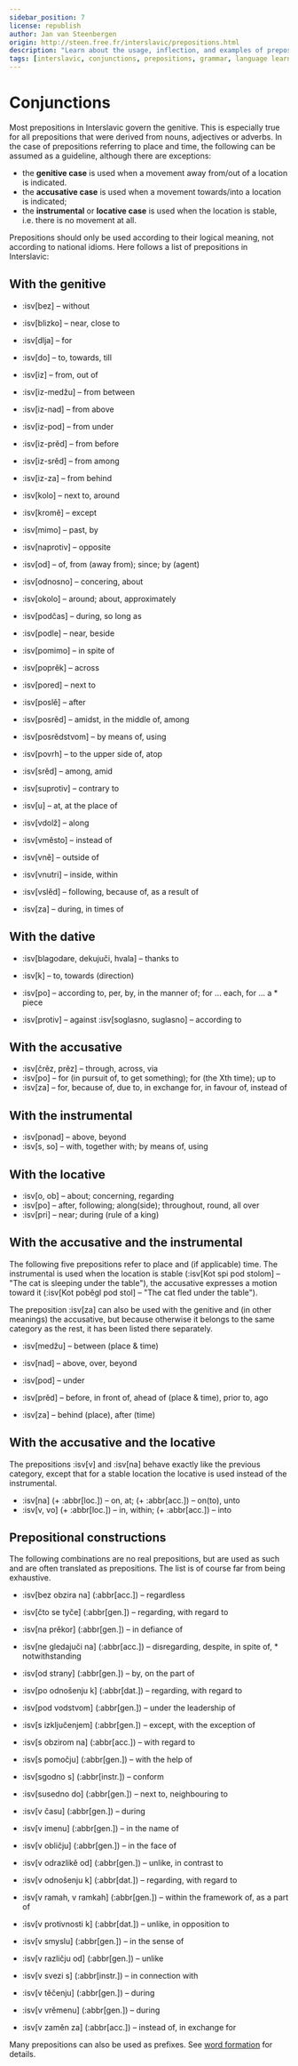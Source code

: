 ```yaml
---
sidebar_position: 7
license: republish
author: Jan van Steenbergen
origin: http://steen.free.fr/interslavic/prepositions.html
description: "Learn about the usage, inflection, and examples of prepositions in Interslavic. Discover how prepositions govern different cases and their meanings in various contexts."
tags: [interslavic, conjunctions, prepositions, grammar, language learning]
---
```


# Conjunctions

Most prepositions in Interslavic govern the genitive. This is especially true for all prepositions that were derived from nouns, adjectives or adverbs.
In the case of prepositions referring to place and time, the following can be assumed as a guideline, although there are exceptions:

- the **genitive case** is used when a movement away from/out of a location is indicated.
- the **accusative case** is used when a movement towards/into a location is indicated;
- the **instrumental** or **locative case** is used when the location is stable, i.e. there is no movement at all.

Prepositions should only be used according to their logical meaning, not according to national idioms. Here follows a list of prepositions in Interslavic:

## With the genitive

* :isv[bez] – without
* :isv[blizko] – near, close to
* :isv[dlja] – for
* :isv[do] – to, towards, till
* :isv[iz] – from, out of
* :isv[iz-medžu] – from between
* :isv[iz-nad] – from above
* :isv[iz-pod] – from under
* :isv[iz-prěd] – from before
* :isv[iz-srěd] – from among
* :isv[iz-za] – from behind
* :isv[kolo] – next to, around
* :isv[kromě] – except
* :isv[mimo] – past, by
* :isv[naprotiv] – opposite
* :isv[od] – of, from (away from); since; by (agent)
* :isv[odnosno] – concering, about
* :isv[okolo] – around; about, approximately

* :isv[podčas] – during, so long as
* :isv[podle] – near, beside
* :isv[pomimo] – in spite of
* :isv[poprěk] – across
* :isv[pored] – next to
* :isv[poslě] – after
* :isv[posrěd] – amidst, in the middle of, among
* :isv[posrědstvom] – by means of, using
* :isv[povrh] – to the upper side of, atop
* :isv[srěd] – among, amid
* :isv[suprotiv] – contrary to
* :isv[u] – at, at the place of
* :isv[vdolž] – along
* :isv[vměsto] – instead of
* :isv[vně] – outside of
* :isv[vnutri] – inside, within
* :isv[vslěd] – following, because of, as a result of
* :isv[za] – during, in times of

## With the dative

* :isv[blagodare, dekujuči, hvala] – thanks to
* :isv[k] – to, towards (direction)
* :isv[po] – according to, per, by, in the manner of; for ... each, for ... a * piece

* :isv[protiv] – against
:isv[soglasno, suglasno] – according to

## With the accusative

* :isv[črěz, prěz] – through, across, via
* :isv[po] – for (in pursuit of, to get something); for (the Xth time); up to
* :isv[za] – for, because of, due to, in exchange for, in favour of, instead of

## With the instrumental

* :isv[ponad] – above, beyond
* :isv[s, so] – with, together with; by means of, using

## With the locative

* :isv[o, ob] – about; concerning, regarding
* :isv[po] – after, following; along(side); throughout, round, all over
* :isv[pri] – near; during (rule of a king)

## With the accusative and the instrumental

The following five prepositions refer to place and (if applicable) time.
The instrumental is used when the location is stable (:isv[Kot spi pod stolom] – "The cat is sleeping under the table"), the accusative expresses a motion toward it (:isv[Kot poběgl pod stol] – "The cat fled under the table").

The preposition :isv[za] can also be used with the genitive and (in other meanings) the accusative, but because otherwise it belongs to the same category as the rest, it has been listed there separately.

* :isv[medžu] – between (place & time)
* :isv[nad] – above, over, beyond
* :isv[pod] – under

* :isv[prěd] – before, in front of, ahead of (place & time), prior to, ago
* :isv[za] – behind (place), after (time)

## With the accusative and the locative

The prepositions :isv[v] and :isv[na] behave exactly like the previous category, except that for a stable location the locative is used instead of the instrumental.

* :isv[na] (+ :abbr[loc.]) – on, at; (+ :abbr[acc.]) – on(to), unto
* :isv[v, vo] (+ :abbr[loc.]) – in, within; (+ :abbr[acc.]) – into

## Prepositional constructions

The following combinations are no real prepositions, but are used as such and are often translated as prepositions. The list is of course far from being exhaustive.

* :isv[bez obzira na] (:abbr[acc.]) – regardless
* :isv[čto se tyče] (:abbr[gen.]) – regarding, with regard to
* :isv[na prěkor] (:abbr[gen.]) – in defiance of
* :isv[ne gledajuči na] (:abbr[acc.]) – disregarding, despite, in spite of, * notwithstanding
* :isv[od strany] (:abbr[gen.]) – by, on the part of
* :isv[po odnošenju k] (:abbr[dat.]) – regarding, with regard to
* :isv[pod vodstvom] (:abbr[gen.]) – under the leadership of
* :isv[s izključenjem] (:abbr[gen.]) – except, with the exception of
* :isv[s obzirom na] (:abbr[acc.]) – with regard to
* :isv[s pomočju] (:abbr[gen.]) – with the help of
* :isv[sgodno s] (:abbr[instr.]) – conform
* :isv[susedno do] (:abbr[gen.]) – next to, neighbouring to

* :isv[v času] (:abbr[gen.]) – during
* :isv[v imenu] (:abbr[gen.]) – in the name of
* :isv[v obličju] (:abbr[gen.]) – in the face of
* :isv[v odrazlikě od] (:abbr[gen.]) – unlike, in contrast to
* :isv[v odnošenju k] (:abbr[dat.]) – regarding, with regard to
* :isv[v ramah, v ramkah] (:abbr[gen.]) – within the framework of, as a part of
* :isv[v protivnosti k] (:abbr[dat.]) – unlike, in opposition to
* :isv[v smyslu] (:abbr[gen.]) – in the sense of
* :isv[v različju od] (:abbr[gen.]) – unlike
* :isv[v svezi s] (:abbr[instr.]) – in connection with
* :isv[v těčenju] (:abbr[gen.]) – during
* :isv[v vrěmenu] (:abbr[gen.]) – during
* :isv[v zaměn za] (:abbr[acc.]) – instead of, in exchange for

Many prepositions can also be used as prefixes. See [word formation][1] for details.

[1]: ../vocabulary/word-formation.md#prefixes
